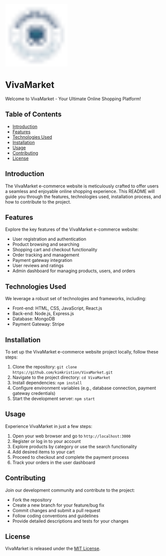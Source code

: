 <img src="./client/src/assets/logo-3-svg.svg" alt="VivaMarket" width="200"/>

# VivaMarket

Welcome to VivaMarket - Your Ultimate Online Shopping Platform!

## Table of Contents

- [Introduction](#introduction)
- [Features](#features)
- [Technologies Used](#technologies-used)
- [Installation](#installation)
- [Usage](#usage)
- [Contributing](#contributing)
- [License](#license)

## Introduction

The VivaMarket e-commerce website is meticulously crafted to offer users a seamless and enjoyable online shopping experience. This README will guide you through the features, technologies used, installation process, and how to contribute to the project.

## Features

Explore the key features of the VivaMarket e-commerce website:

- User registration and authentication
- Product browsing and searching
- Shopping cart and checkout functionality
- Order tracking and management
- Payment gateway integration
- User reviews and ratings
- Admin dashboard for managing products, users, and orders

## Technologies Used

We leverage a robust set of technologies and frameworks, including:

- Front-end: HTML, CSS, JavaScript, React.js
- Back-end: Node.js, Express.js
- Database: MongoDB
- Payment Gateway: Stripe

## Installation

To set up the VivaMarket e-commerce website project locally, follow these steps:

1. Clone the repository: `git clone https://github.com/kimkristion/VivaMarket.git`
2. Navigate to the project directory: `cd VivaMarket`
3. Install dependencies: `npm install`
4. Configure environment variables (e.g., database connection, payment gateway credentials)
5. Start the development server: `npm start`

## Usage

Experience VivaMarket in just a few steps:

1. Open your web browser and go to `http://localhost:3000`
2. Register or log in to your account
3. Explore products by category or use the search functionality
4. Add desired items to your cart
5. Proceed to checkout and complete the payment process
6. Track your orders in the user dashboard

## Contributing

Join our development community and contribute to the project:

- Fork the repository
- Create a new branch for your feature/bug fix
- Commit changes and submit a pull request
- Follow coding conventions and guidelines
- Provide detailed descriptions and tests for your changes

## License

VivaMarket is released under the [MIT License](https://opensource.org/licenses/MIT).
